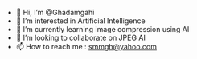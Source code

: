 - 👋 Hi, I’m @Ghadamgahi
- 👀 I’m interested in Artificial Intelligence
- 🌱 I’m currently learning image compression using AI
- 💞️ I’m looking to collaborate on JPEG AI
- 📫 How to reach me : smmgh@yahoo.com

<!---
Ghadamgahi/Ghadamgahi is a ✨ special ✨ repository because its `README.md` (this file) appears on your GitHub profile.
You can click the Preview link to take a look at your changes.
--->

